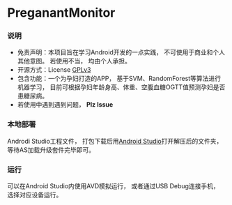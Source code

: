 # PreganantMonitor

### 说明

* 免责声明：本项目旨在学习Android开发的一点实践， 不可使用于商业和个人其他意图。 若使用不当， 均由个人承担。 
* 开源方式：License [GPLv3](License.md)
* 包含功能：一个为孕妇打造的APP， 基于SVM、RandomForest等算法进行机器学习， 目前可根据孕妇年龄身高、体重、空腹血糖OGTT值预测孕妇是否患糖尿病。 
* 若使用中遇到遇到问题， **Plz Issue**

### 本地部署  

Androdi Studio工程文件， 打包下载后用[Android Studio](https://developer.android.com/studio/index.html)打开解压后的文件夹， 等待AS加载升级套件完毕即可。 

### 运行  

可以在Android Studio内使用AVD模拟运行， 或者通过USB Debug连接手机， 选择对应设备运行。 
